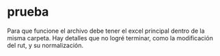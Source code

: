 # prueba

Para que funcione el archivo debe tener el excel principal dentro de la misma carpeta.
Hay detalles que no logré terminar, como la modificación del rut, y su normalización.
